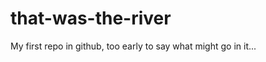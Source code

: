 that-was-the-river
==================

My first repo in github, too early to say what might go in it...
